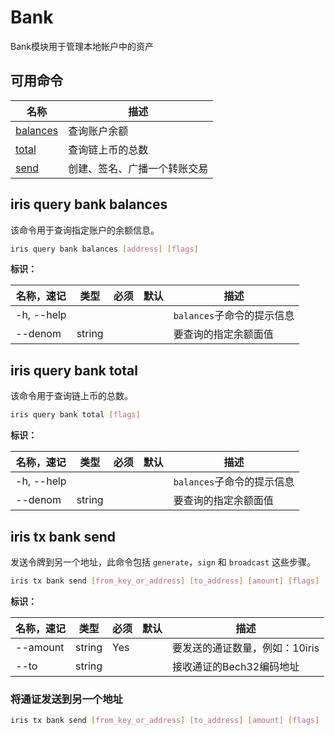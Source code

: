 # Bank

Bank模块用于管理本地帐户中的资产

## 可用命令

| 名称                                  | 描述                         |
| ------------------------------------- | ---------------------------- |
| [balances](#iris-query-bank-balances) | 查询账户余额                 |
| [total](#iris-query-bank-total)       | 查询链上币的总数             |
| [send](#iris-tx-bank-send)            | 创建、签名、广播一个转账交易 |

## iris query bank balances

该命令用于查询指定账户的余额信息。

```bash
iris query bank balances [address] [flags]
```

**标识：**

| 名称，速记 | 类型   | 必须 | 默认 | 描述                       |
| ---------- | ------ | ---- | ---- | -------------------------- |
| -h, --help |        |      |      | `balances`子命令的提示信息 |
| --denom    | string |      |      | 要查询的指定余额面值       |

## iris query bank total

该命令用于查询链上币的总数。

```bash
iris query bank total [flags]
```

**标识：**

| 名称，速记 | 类型   | 必须 | 默认 | 描述                       |
| ---------- | ------ | ---- | ---- | -------------------------- |
| -h, --help |        |      |      | `balances`子命令的提示信息 |
| --denom    | string |      |      | 要查询的指定余额面值       |

## iris tx bank send

发送令牌到另一个地址，此命令包括 `generate`，`sign` 和 `broadcast` 这些步骤。

```bash
iris tx bank send [from_key_or_address] [to_address] [amount] [flags]
```

**标识：**

| 名称，速记 | 类型   | 必须 | 默认 | 描述                           |
| ---------- | ------ | ---- | ---- | ------------------------------ |
| --amount   | string | Yes  |      | 要发送的通证数量，例如：10iris |
| --to       | string |      |      | 接收通证的Bech32编码地址       |

### 将通证发送到另一个地址

```bash
iris tx bank send [from_key_or_address] [to_address] [amount] [flags]
```
